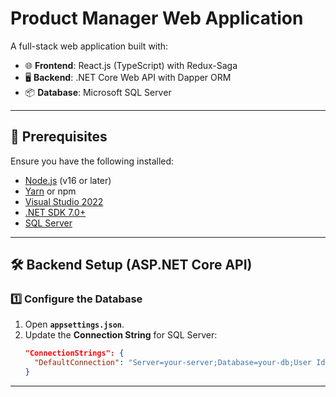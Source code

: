# Product Manager Web Application

A full-stack web application built with:

- 🌐 **Frontend**: React.js (TypeScript) with Redux-Saga
- 🖥 **Backend**: .NET Core Web API with Dapper ORM
- 📦 **Database**: Microsoft SQL Server

---

## 📌 Prerequisites

Ensure you have the following installed:

- [Node.js](https://nodejs.org/) (v16 or later)
- [Yarn](https://yarnpkg.com/) or npm
- [Visual Studio 2022](https://visualstudio.microsoft.com/)
- [.NET SDK 7.0+](https://dotnet.microsoft.com/en-us/)
- [SQL Server](https://www.microsoft.com/en-us/sql-server/sql-server-downloads)

---

## 🛠 Backend Setup (ASP.NET Core API)

### 1️⃣ **Configure the Database**
1. Open **`appsettings.json`**.
2. Update the **Connection String** for SQL Server:
   ```json
   "ConnectionStrings": {
     "DefaultConnection": "Server=your-server;Database=your-db;User Id=your-user;Password=your-password;"
   }
---

